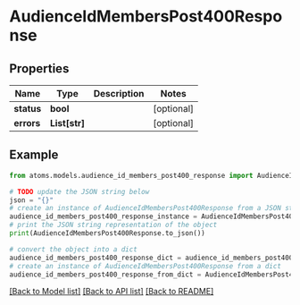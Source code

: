 # AudienceIdMembersPost400Response


## Properties

Name | Type | Description | Notes
------------ | ------------- | ------------- | -------------
**status** | **bool** |  | [optional] 
**errors** | **List[str]** |  | [optional] 

## Example

```python
from atoms.models.audience_id_members_post400_response import AudienceIdMembersPost400Response

# TODO update the JSON string below
json = "{}"
# create an instance of AudienceIdMembersPost400Response from a JSON string
audience_id_members_post400_response_instance = AudienceIdMembersPost400Response.from_json(json)
# print the JSON string representation of the object
print(AudienceIdMembersPost400Response.to_json())

# convert the object into a dict
audience_id_members_post400_response_dict = audience_id_members_post400_response_instance.to_dict()
# create an instance of AudienceIdMembersPost400Response from a dict
audience_id_members_post400_response_from_dict = AudienceIdMembersPost400Response.from_dict(audience_id_members_post400_response_dict)
```
[[Back to Model list]](../README.md#documentation-for-models) [[Back to API list]](../README.md#documentation-for-api-endpoints) [[Back to README]](../README.md)


